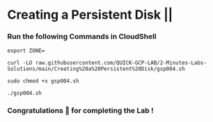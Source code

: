 # Creating a Persistent Disk ||

### Run the following Commands in CloudShell

```
export ZONE=
```

```
curl -LO raw.githubusercontent.com/QUICK-GCP-LAB/2-Minutes-Labs-Solutions/main/Creating%20a%20Persistent%20Disk/gsp004.sh

sudo chmod +x gsp004.sh

./gsp004.sh
```

### Congratulations 🎉 for completing the Lab !
